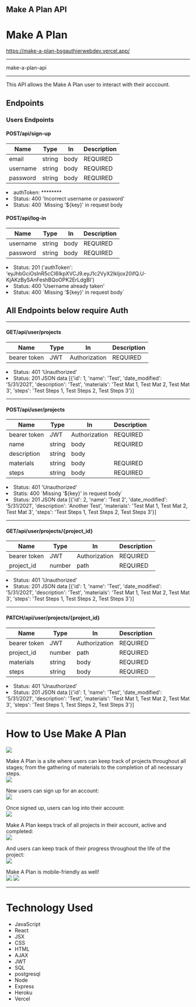 ## Make A Plan API

# Make A Plan
https://make-a-plan-bsgauthierwebdev.vercel.app/

<hr>
make-a-plan-api
<hr />
This API allows the Make A Plan user to interact with their acccount.

## Endpoints
### Users Endpoints
#### POST/api/sign-up
Name       | Type       | In        | Description
-----------|------------|-----------|------------
email | string | body | REQUIRED
username | string | body | REQUIRED
password | string | body | REQUIRED
<li>authToken: ********</li>
<li>Status: 400 'Incorrect username or password'</li>
<li>Status: 400 `Missing '${key}' in request body</li>

#### POST/api/log-in
Name       | Type       | In        | Description
-----------|------------|-----------|------------
username | string | body | REQUIRED
password | string | body | REQUIRED
<li>Status: 201 ('authToken': 'eyJhbGciOsInR5cCI6IkpXVCJ9.eyJ1c2VyX2lkIjox20ifQ.U-KjAKzBySAnFeshBQoOPK2ErLdgBI')</li>
<li>Status: 400 'Username already taken'</li>
<li>Status: 400 `Missing '${key}' in request body`</li>

## All Endpoints below require Auth
<hr />

#### GET/api/user/projects
Name           | Type           | In            | Description
---------------|----------------|---------------|----------------
bearer token | JWT | Authorization | REQUIRED
<li>Status: 401 'Unauthorized'</li>
<li>Status: 201 JSON data [{'id': 1, 'name': 'Test', 'date_modified': '5/31/2021', 'description': 'Test', 'materials': 'Test Mat 1, Test Mat 2, Test Mat 3', 'steps': 'Test Steps 1, Test Steps 2, Test Steps 3'}]</li>
<hr />

#### POST/api/user/projects
Name           | Type           | In            | Description
---------------|----------------|---------------|----------------
bearer token | JWT | Authorization | REQUIRED
name | string | body | REQUIRED
description | string | body | 
materials | string | body | REQUIRED
steps | string | body | REQUIRED
<li>Status: 401 'Unauthorized'</li>
<li> Statis: 400 `Missing '${key}' in request body`
<li>Status: 201 JSON data [{'id': 2, 'name': 'Test 2', 'date_modified': '5/31/2021', 'description': 'Another Test', 'materials': 'Test Mat 1, Test Mat 2, Test Mat 3', 'steps': 'Test Steps 1, Test Steps 2, Test Steps 3'}]</li>
<hr />

#### GET/api/user/projects/{project_id}
Name           | Type           | In            | Description
---------------|----------------|---------------|----------------
bearer token | JWT | Authorization | REQUIRED
project_id | number | path | REQUIRED
<li>Status: 401 'Unauthorized'</li>
<li>Status: 201 JSON data [{'id': 1, 'name': 'Test', 'date_modified': '5/31/2021', 'description': 'Test', 'materials': 'Test Mat 1, Test Mat 2, Test Mat 3', 'steps': 'Test Steps 1, Test Steps 2, Test Steps 3'}]</li>
<hr />

#### PATCH/api/user/projects/{project_id}
Name           | Type           | In            | Description
---------------|----------------|---------------|----------------
bearer token | JWT | Authorization | REQUIRED
project_id | number | path | REQUIRED
materials | string | body | REQUIRED
steps | string | body | REQUIRED
<li>Status: 401 'Unauthorized'</li>
<li>Status: 201 JSON data [{'id': 1, 'name': 'Test', 'date_modified': '5/31/2021', 'description': 'Test', 'materials': 'Test Mat 1, Test Mat 2, Test Mat 3', 'steps': 'Test Steps 1, Test Steps 2, Test Steps 3'}]</li>
<hr />

# How to Use Make A Plan

<img src = 'https://github.com/BsgauthierWebDev/make-a-plan/blob/master/images/landing-page.JPG'>

Make A Plan is a site where users can keep track of projects throughout all stages; from the gathering of materials to the completion of all necessary steps.
<br />
<img src = 'https://github.com/BsgauthierWebDev/make-a-plan/blob/master/images/demo.JPG'>
<br />

New users can sign up for an account:
<br />
<img src = 'https://github.com/BsgauthierWebDev/make-a-plan/blob/master/images/demo.JPG'>
<br />

Once signed up, users can log into their account:
<br />
<img src = 'https://github.com/BsgauthierWebDev/make-a-plan/blob/master/images/demo.JPG'>
<br />

Make A Plan keeps track of all projects in their account, active and completed:
<br />
<img src = 'https://github.com/BsgauthierWebDev/make-a-plan/blob/master/images/user-home.JPG'>
<br />

And users can keep track of their progress throughout the life of the project:
<br />
<img src = 'https://github.com/BsgauthierWebDev/make-a-plan/blob/master/images/user-home.JPG'>
<br />

Make A Plan is mobile-friendly as well!
<br />
<img src = 'https://github.com/BsgauthierWebDev/make-a-plan/blob/master/images/user-home.JPG'>
<img src = 'https://github.com/BsgauthierWebDev/make-a-plan/blob/master/images/mobile-user-project.JPG'>
<hr />

# Technology Used
* JavaScript
* React
* JSX
* CSS
* HTML
* AJAX
* JWT
* SQL
* postgresql
* Node
* Express
* Heroku
* Vercel
